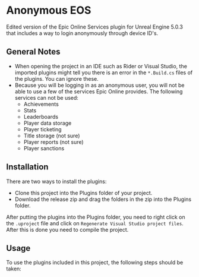 # Anonymous EOS
Edited version of the Epic Online Services plugin for Unreal Engine 5.0.3 that includes a way to login anonymously through device ID's.

## General Notes
- When opening the project in an IDE such as Rider or Visual Studio, the imported plugins might tell you there is an error in the ``*.Build.cs`` files of the plugins. You can ignore these.
- Because you will be logging in as an anonymous user, you will not be able to use a few of the services Epic Online provides. The following services can not be used:
  - Achievements
  - Stats
  - Leaderboards
  - Player data storage
  - Player ticketing
  - Title storage (not sure)
  - Player reports (not sure)
  - Player sanctions

## Installation

There are two ways to install the plugins:
- Clone this project into the Plugins folder of your project.
- Download the release zip and drag the folders in the zip into the Plugins folder.

After putting the plugins into the Plugins folder, you need to right click on the ``.uproject`` file and click on ``Regenerate Visual Studio project files``. After this is done you need to compile the project.

## Usage

To use the plugins included in this project, the following steps should be taken:

